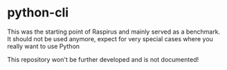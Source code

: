 # python-cli
This was the starting point of Raspirus and mainly served as a benchmark.
It should not be used anymore, expect for very special cases where you really want to use Python

This repository won't be further developed and is not documented!
